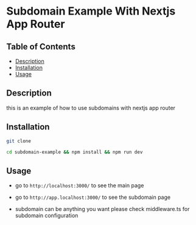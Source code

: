 <!-- make a read me file for repo -->

# Subdomain Example With Nextjs App Router

## Table of Contents

- [Description](#description)
- [Installation](#installation)
- [Usage](#usage)

## Description

this is an example of how to use subdomains with nextjs app router

## Installation

```bash
git clone

cd subdomain-example && npm install && npm run dev
```

## Usage

- go to `http://localhost:3000/` to see the main page

- go to `http://app.localhost:3000/` to see the subdomain page

- subdomain can be anything you want please check middleware.ts for subdomain configuration

